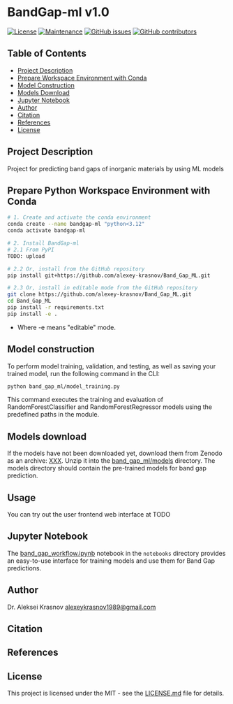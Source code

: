 # BandGap-ml v1.0

[![License](https://img.shields.io/badge/License-MIT-brightgreen.svg)](https://opensource.org/licenses/MIT)
[![Maintenance](https://img.shields.io/badge/Maintained%3F-yes-blue.svg)](https://GitHub.com/BandGap-ml/graphs/commit-activity)
[![GitHub issues](https://img.shields.io/github/issues/alexey-krasnov/Band_Gap_ML.svg)](https://github.com/alexey-krasnov/Band_Gap_ML/issues)
[![GitHub contributors](https://img.shields.io/github/contributors/alexey-krasnov/Band_Gap_ML.svg)](https://github.com/alexey-krasnov/Band_Gap_ML/graphs/contributors)


## Table of Contents
- [Project Description](#project-description)
- [Prepare Workspace Environment with Conda](#prepare-workspace-environment-with-conda)
- [Model Construction](#model-construction)
- [Models Download](#models-download)
- [Jupyter Notebook](#jupyter-notebook)
- [Author](#author)
- [Citation](#citation)
- [References](#references)
- [License](#license)

## Project Description
Project for predicting band gaps of inorganic materials by using ML models

## Prepare Python Workspace Environment with Conda
```bash
# 1. Create and activate the conda environment
conda create --name bandgap-ml "python<3.12"
conda activate bandgap-ml

# 2. Install BandGap-ml
# 2.1 From PyPI
TODO: upload

# 2.2 Or, install from the GitHub repository
pip install git+https://github.com/alexey-krasnov/Band_Gap_ML.git

# 2.3 Or, install in editable mode from the GitHub repository
git clone https://github.com/alexey-krasnov/Band_Gap_ML.git
cd Band_Gap_ML
pip install -r requirements.txt
pip install -e .
```
- Where -e means "editable" mode.
 
## Model construction
To perform model training, validation, and testing, as well as saving your trained model, run the following command in the CLI:
```bash
python band_gap_ml/model_training.py
```
This command executes the training and evaluation of RandomForestClassifier and RandomForestRegressor models using the predefined paths in the module.

## Models download
If the models have not been downloaded yet, download them from Zenodo as an archive: [XXX](XXX). 
Unzip it into the [band_gap_ml/models](band_gap_ml/models) directory. The models directory should contain the pre-trained models for band gap prediction.

## Usage
You can try out the user frontend web interface at TODO

## Jupyter Notebook
The [band_gap_workflow.ipynb](notebooks/band_gap_workflow.ipynb) notebook in the `notebooks` directory provides an easy-to-use interface for training models and use them for Band Gap predictions.

## Author
Dr. Aleksei Krasnov
alexeykrasnov1989@gmail.com

## Citation

## References

## License
This project is licensed under the MIT - see the [LICENSE.md](LICENSE.md) file for details.